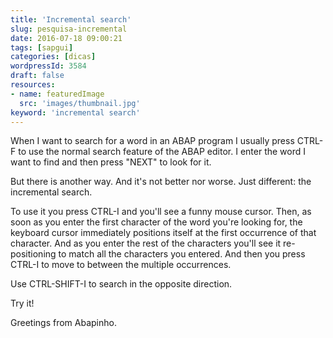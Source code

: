 ```yaml
---
title: 'Incremental search'
slug: pesquisa-incremental
date: 2016-07-18 09:00:21
tags: [sapgui]
categories: [dicas]
wordpressId: 3584
draft: false
resources:
- name: featuredImage
  src: 'images/thumbnail.jpg'
keyword: 'incremental search'
---
```

When I want to search for a word in an ABAP program I usually press CTRL-F to use the normal search feature of the ABAP editor. I enter the word I want to find and then press "NEXT" to look for it.

But there is another way. And it's not better nor worse. Just different: the incremental search.

<!--more-->

To use it you press CTRL-I and you'll see a funny mouse cursor. Then, as soon as you enter the first character of the word you're looking for, the keyboard cursor immediately positions itself at the first occurrence of that character. And as you enter the rest of the characters you'll see it re-positioning to match all the characters you entered. And then you press CTRL-I to move to between the multiple occurrences.

Use CTRL-SHIFT-I to search in the opposite direction.

Try it!

Greetings from Abapinho.
